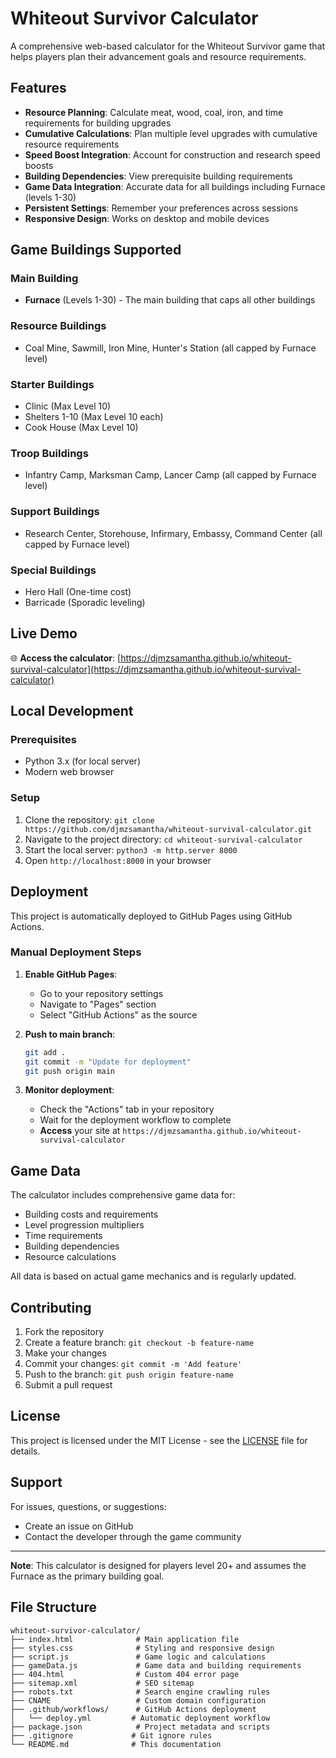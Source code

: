 # Whiteout Survivor Calculator

A comprehensive web-based calculator for the Whiteout Survivor game that helps players plan their advancement goals and resource requirements.

## Features

- **Resource Planning**: Calculate meat, wood, coal, iron, and time requirements for building upgrades
- **Cumulative Calculations**: Plan multiple level upgrades with cumulative resource requirements
- **Speed Boost Integration**: Account for construction and research speed boosts
- **Building Dependencies**: View prerequisite building requirements
- **Game Data Integration**: Accurate data for all buildings including Furnace (levels 1-30)
- **Persistent Settings**: Remember your preferences across sessions
- **Responsive Design**: Works on desktop and mobile devices

## Game Buildings Supported

### Main Building
- **Furnace** (Levels 1-30) - The main building that caps all other buildings

### Resource Buildings
- Coal Mine, Sawmill, Iron Mine, Hunter's Station (all capped by Furnace level)

### Starter Buildings
- Clinic (Max Level 10)
- Shelters 1-10 (Max Level 10 each)
- Cook House (Max Level 10)

### Troop Buildings
- Infantry Camp, Marksman Camp, Lancer Camp (all capped by Furnace level)

### Support Buildings
- Research Center, Storehouse, Infirmary, Embassy, Command Center (all capped by Furnace level)

### Special Buildings
- Hero Hall (One-time cost)
- Barricade (Sporadic leveling)

## Live Demo

🌐 **Access the calculator**: [https://djmzsamantha.github.io/whiteout-survival-calculator](https://djmzsamantha.github.io/whiteout-survival-calculator)

## Local Development

### Prerequisites
- Python 3.x (for local server)
- Modern web browser

### Setup
1. Clone the repository: `git clone https://github.com/djmzsamantha/whiteout-survival-calculator.git`
2. Navigate to the project directory: `cd whiteout-survival-calculator`
3. Start the local server: `python3 -m http.server 8000`
4. Open `http://localhost:8000` in your browser

## Deployment

This project is automatically deployed to GitHub Pages using GitHub Actions.

### Manual Deployment Steps
1. **Enable GitHub Pages**:
   - Go to your repository settings
   - Navigate to "Pages" section
   - Select "GitHub Actions" as the source

2. **Push to main branch**:
   ```bash
   git add .
   git commit -m "Update for deployment"
   git push origin main
   ```

3. **Monitor deployment**:
   - Check the "Actions" tab in your repository
   - Wait for the deployment workflow to complete
   - **Access** your site at `https://djmzsamantha.github.io/whiteout-survival-calculator`

## Game Data

The calculator includes comprehensive game data for:
- Building costs and requirements
- Level progression multipliers
- Time requirements
- Building dependencies
- Resource calculations

All data is based on actual game mechanics and is regularly updated.

## Contributing

1. Fork the repository
2. Create a feature branch: `git checkout -b feature-name`
3. Make your changes
4. Commit your changes: `git commit -m 'Add feature'`
5. Push to the branch: `git push origin feature-name`
6. Submit a pull request

## License

This project is licensed under the MIT License - see the [LICENSE](LICENSE) file for details.

## Support

For issues, questions, or suggestions:
- Create an issue on GitHub
- Contact the developer through the game community

---

**Note**: This calculator is designed for players level 20+ and assumes the Furnace as the primary building goal.

## File Structure

```
whiteout-survivor-calculator/
├── index.html              # Main application file
├── styles.css              # Styling and responsive design
├── script.js               # Game logic and calculations
├── gameData.js             # Game data and building requirements
├── 404.html                # Custom 404 error page
├── sitemap.xml             # SEO sitemap
├── robots.txt              # Search engine crawling rules
├── CNAME                   # Custom domain configuration
├── .github/workflows/      # GitHub Actions deployment
│   └── deploy.yml         # Automatic deployment workflow
├── package.json            # Project metadata and scripts
├── .gitignore             # Git ignore rules
└── README.md              # This documentation
```
